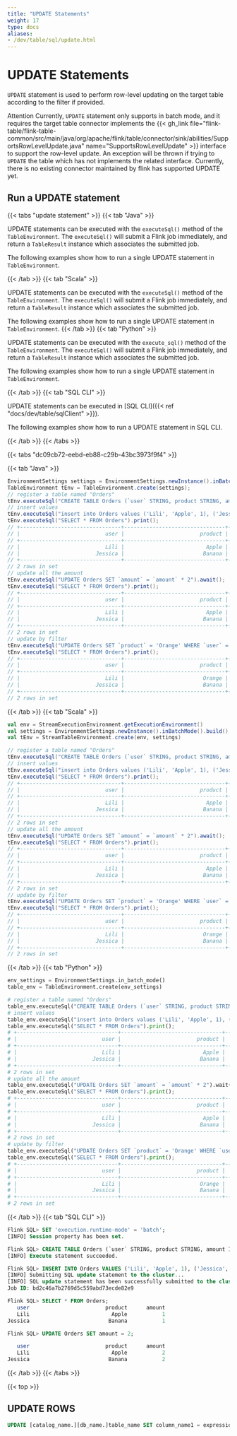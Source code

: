 ```yaml
---
title: "UPDATE Statements"
weight: 17
type: docs
aliases:
- /dev/table/sql/update.html
---
```

<!--
Licensed to the Apache Software Foundation (ASF) under one
or more contributor license agreements.  See the NOTICE file
distributed with this work for additional information
regarding copyright ownership.  The ASF licenses this file
to you under the Apache License, Version 2.0 (the
"License"); you may not use this file except in compliance
with the License.  You may obtain a copy of the License at

  http://www.apache.org/licenses/LICENSE-2.0

Unless required by applicable law or agreed to in writing,
software distributed under the License is distributed on an
"AS IS" BASIS, WITHOUT WARRANTIES OR CONDITIONS OF ANY
KIND, either express or implied.  See the License for the
specific language governing permissions and limitations
under the License.
-->

# UPDATE Statements

`UPDATE` statement is used to perform row-level updating on the target table according to the filter if provided.

<span class="label label-danger">Attention</span> Currently, `UPDATE` statement only supports in batch mode, and it requires the target table connector implements the {{< gh_link file="flink-table/flink-table-common/src/main/java/org/apache/flink/table/connector/sink/abilities/SupportsRowLevelUpdate.java" name="SupportsRowLevelUpdate" >}}
interface to support the row-level update. An exception will be thrown if trying to `UPDATE` the table which has not implements the related interface. Currently, there is no existing connector maintained by flink has supported UPDATE yet.

## Run a UPDATE statement

{{< tabs "update statement" >}}
{{< tab "Java" >}}

UPDATE statements can be executed with the `executeSql()` method of the `TableEnvironment`. The `executeSql()` will submit a Flink job immediately, and return a `TableResult` instance which associates the submitted job.

The following examples show how to run a single UPDATE statement in `TableEnvironment`.

{{< /tab >}}
{{< tab "Scala" >}}

UPDATE statements can be executed with the `executeSql()` method of the `TableEnvironment`. The `executeSql()` will submit a Flink job immediately, and return a `TableResult` instance which associates the submitted job.

The following examples show how to run a single UPDATE statement in `TableEnvironment`.
{{< /tab >}}
{{< tab "Python" >}}

UPDATE statements can be executed with the `execute_sql()` method of the `TableEnvironment`. The `executeSql()` will submit a Flink job immediately, and return a `TableResult` instance which associates the submitted job.

The following examples show how to run a single UPDATE statement in `TableEnvironment`.

{{< /tab >}}
{{< tab "SQL CLI" >}}

UPDATE statements can be executed in [SQL CLI]({{< ref "docs/dev/table/sqlClient" >}}).

The following examples show how to run a UPDATE statement in SQL CLI.

{{< /tab >}}
{{< /tabs >}}

{{< tabs "dc09cb72-eebd-eb88-c29b-43bc3973f9f4" >}}

{{< tab "Java" >}}
```java
EnvironmentSettings settings = EnvironmentSettings.newInstance().inBatchMode().build();
TableEnvironment tEnv = TableEnvironment.create(settings);
// register a table named "Orders"
tEnv.executeSql("CREATE TABLE Orders (`user` STRING, product STRING, amount INT) WITH (...)");
// insert values
tEnv.executeSql("insert into Orders values ('Lili', 'Apple', 1), ('Jessica', 'Banana', 1)").await();
tEnv.executeSql("SELECT * FROM Orders").print();
// +--------------------------------+--------------------------------+-------------+
// |                           user |                        product |      amount |
// +--------------------------------+--------------------------------+-------------+
// |                           Lili |                          Apple |           1 |
// |                        Jessica |                         Banana |           1 |
// +--------------------------------+--------------------------------+-------------+
// 2 rows in set
// update all the amount
tEnv.executeSql("UPDATE Orders SET `amount` = `amount` * 2").await();
tEnv.executeSql("SELECT * FROM Orders").print();
// +--------------------------------+--------------------------------+-------------+
// |                           user |                        product |      amount |
// +--------------------------------+--------------------------------+-------------+
// |                           Lili |                          Apple |           2 |
// |                        Jessica |                         Banana |           2 |
// +--------------------------------+--------------------------------+-------------+
// 2 rows in set
// update by filter
tEnv.executeSql("UPDATE Orders SET `product` = 'Orange' WHERE `user` = 'Lili'").await();
tEnv.executeSql("SELECT * FROM Orders").print();
// +--------------------------------+--------------------------------+-------------+
// |                           user |                        product |      amount |
// +--------------------------------+--------------------------------+-------------+
// |                           Lili |                         Orange |           2 |
// |                        Jessica |                         Banana |           2 |
// +--------------------------------+--------------------------------+-------------+
// 2 rows in set
```
{{< /tab >}}
{{< tab "Scala" >}}
```scala
val env = StreamExecutionEnvironment.getExecutionEnvironment()
val settings = EnvironmentSettings.newInstance().inBatchMode().build()
val tEnv = StreamTableEnvironment.create(env, settings)

// register a table named "Orders"
tEnv.executeSql("CREATE TABLE Orders (`user` STRING, product STRING, amount INT) WITH (...)");
// insert values
tEnv.executeSql("insert into Orders values ('Lili', 'Apple', 1), ('Jessica', 'Banana', 1)").await();
tEnv.executeSql("SELECT * FROM Orders").print();
// +--------------------------------+--------------------------------+-------------+
// |                           user |                        product |      amount |
// +--------------------------------+--------------------------------+-------------+
// |                           Lili |                          Apple |           1 |
// |                        Jessica |                         Banana |           1 |
// +--------------------------------+--------------------------------+-------------+
// 2 rows in set
// update all the amount
tEnv.executeSql("UPDATE Orders SET `amount` = `amount` * 2").await();
tEnv.executeSql("SELECT * FROM Orders").print();
// +--------------------------------+--------------------------------+-------------+
// |                           user |                        product |      amount |
// +--------------------------------+--------------------------------+-------------+
// |                           Lili |                          Apple |           2 |
// |                        Jessica |                         Banana |           2 |
// +--------------------------------+--------------------------------+-------------+
// 2 rows in set
// update by filter
tEnv.executeSql("UPDATE Orders SET `product` = 'Orange' WHERE `user` = 'Lili'").await();
tEnv.executeSql("SELECT * FROM Orders").print();
// +--------------------------------+--------------------------------+-------------+
// |                           user |                        product |      amount |
// +--------------------------------+--------------------------------+-------------+
// |                           Lili |                         Orange |           2 |
// |                        Jessica |                         Banana |           2 |
// +--------------------------------+--------------------------------+-------------+
// 2 rows in set
```
{{< /tab >}}
{{< tab "Python" >}}
```python
env_settings = EnvironmentSettings.in_batch_mode()
table_env = TableEnvironment.create(env_settings)

# register a table named "Orders"
table_env.executeSql("CREATE TABLE Orders (`user` STRING, product STRING, amount INT) WITH (...)");
# insert values
table_env.executeSql("insert into Orders values ('Lili', 'Apple', 1), ('Jessica', 'Banana', 1)").wait();
table_env.executeSql("SELECT * FROM Orders").print();
# +--------------------------------+--------------------------------+-------------+
# |                           user |                        product |      amount |
# +--------------------------------+--------------------------------+-------------+
# |                           Lili |                          Apple |           1 |
# |                        Jessica |                         Banana |           1 |
# +--------------------------------+--------------------------------+-------------+
# 2 rows in set
# update all the amount
table_env.executeSql("UPDATE Orders SET `amount` = `amount` * 2").wait();
table_env.executeSql("SELECT * FROM Orders").print();
# +--------------------------------+--------------------------------+-------------+
# |                           user |                        product |      amount |
# +--------------------------------+--------------------------------+-------------+
# |                           Lili |                          Apple |           2 |
# |                        Jessica |                         Banana |           2 |
# +--------------------------------+--------------------------------+-------------+
# 2 rows in set
# update by filter
table_env.executeSql("UPDATE Orders SET `product` = 'Orange' WHERE `user` = 'Lili'").wait();
table_env.executeSql("SELECT * FROM Orders").print();
# +--------------------------------+--------------------------------+-------------+
# |                           user |                        product |      amount |
# +--------------------------------+--------------------------------+-------------+
# |                           Lili |                         Orange |           2 |
# |                        Jessica |                         Banana |           2 |
# +--------------------------------+--------------------------------+-------------+
# 2 rows in set
```
{{< /tab >}}
{{< tab "SQL CLI" >}}
```sql
Flink SQL> SET 'execution.runtime-mode' = 'batch';
[INFO] Session property has been set.

Flink SQL> CREATE TABLE Orders (`user` STRING, product STRING, amount INT) with (...);
[INFO] Execute statement succeeded.

Flink SQL> INSERT INTO Orders VALUES ('Lili', 'Apple', 1), ('Jessica', 'Banana', 1);
[INFO] Submitting SQL update statement to the cluster...
[INFO] SQL update statement has been successfully submitted to the cluster:
Job ID: bd2c46a7b2769d5c559abd73ecde82e9

Flink SQL> SELECT * FROM Orders;
   user                        product      amount
   Lili                          Apple           1
Jessica                         Banana           1

Flink SQL> UPDATE Orders SET amount = 2;

   user                        product      amount
   Lili                          Apple           2
Jessica                         Banana           2

```
{{< /tab >}}
{{< /tabs >}}

{{< top >}}

## UPDATE ROWS

```sql
UPDATE [catalog_name.][db_name.]table_name SET column_name1 = expression1 [, column_name2 = expression2, ...][ WHERE condition ]
```

